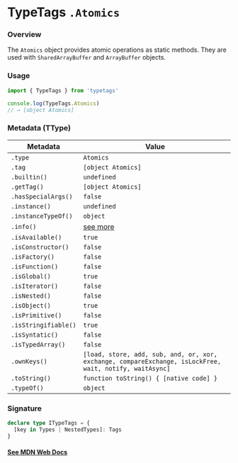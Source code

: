 # TypeTags `.Atomics`

### Overview

The `Atomics` object provides atomic operations as static methods. They are used with `SharedArrayBuffer` and `ArrayBuffer` objects.

### Usage

```js
import { TypeTags } from 'typetags'

console.log(TypeTags.Atomics)
// → [object Atomics]
```

### Metadata (TType)

| Metadata             | Value                                                                                                   |
| -------------------- | ------------------------------------------------------------------------------------------------------- |
| `.type`              | `Atomics`                                                                                               |
| `.tag`               | `[object Atomics]`                                                                                      |
| `.builtin()`         | `undefined`                                                                                             |
| `.getTag()`          | `[object Atomics]`                                                                                      |
| `.hasSpecialArgs()`  | `false`                                                                                                 |
| `.instance()`        | `undefined`                                                                                             |
| `.instanceTypeOf()`  | `object`                                                                                                |
| `.info()`            | [see more]()                                                                                            |
| `.isAvailable()`     | `true`                                                                                                  |
| `.isConstructor()`   | `false`                                                                                                 |
| `.isFactory()`       | `false`                                                                                                 |
| `.isFunction()`      | `false`                                                                                                 |
| `.isGlobal()`        | `true`                                                                                                  |
| `.isIterator()`      | `false`                                                                                                 |
| `.isNested()`        | `false`                                                                                                 |
| `.isObject()`        | `true`                                                                                                  |
| `.isPrimitive()`     | `false`                                                                                                 |
| `.isStringifiable()` | `true`                                                                                                  |
| `.isSyntatic()`      | `false`                                                                                                 |
| `.isTypedArray()`    | `false`                                                                                                 |
| `.ownKeys()`         | `[load, store, add, sub, and, or, xor, exchange, compareExchange, isLockFree, wait, notify, waitAsync]` |
| `.toString()`        | `function toString() { [native code] }`                                                                 |
| `.typeOf()`          | `object`                                                                                                |

### Signature

```ts
declare type ITypeTags = {
  [key in Types | NestedTypes]: Tags
}
```

#### [See MDN Web Docs](https://developer.mozilla.org/en-US/docs/Web/JavaScript/Reference/Global_Objects/Atomics)
